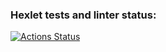 ### Hexlet tests and linter status:
[![Actions Status](https://github.com/life-invader/layout-designer-project-lvl2/workflows/hexlet-check/badge.svg)](https://github.com/life-invader/layout-designer-project-lvl2/actions)